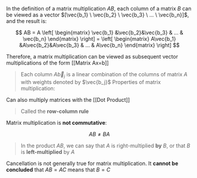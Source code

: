 
In the definition of a matrix multiplication $AB$, each column of a matrix $B$ can be viewed as a vector $[\vec{b_1} \ \vec{b_2} \ \vec{b_3} \ ... \ \vec{b_n}]$,  and the result is:

$$
AB = A
\left[
\begin{matrix}
\vec{b_1} &\vec{b_2}&\vec{b_3} & ... & \vec{b_n}
\end{matrix}
\right] = 
\left[
\begin{matrix}
A\vec{b_1} &A\vec{b_2}&A\vec{b_3} & ... & A\vec{b_n}
\end{matrix}
\right]
$$

Therefore, a matrix multiplication can be viewed as subsequent vector multiplications of the form [[Matrix Ax=b]]

> Each column $A\vec{b}_j$ is a linear combination of the columns of matrix $A$ with weights denoted by $\vec{b_j}$
Properties of matrix multiplication:

Can also multiply matrices with the [[Dot Product]]

> Called the **row-column rule**

Matrix multiplication is **not commutative**:

$$
AB \neq BA
$$

> In the product $AB$, we can say that $A$ is right-multiplied **by** $B$, or that $B$ is **left-multiplied** by $A$

Cancellation is not generally true for matrix multiplication. It **cannot  be concluded** that $AB = AC$ means that $B=C$



